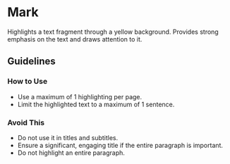 # Mark

Highlights a text fragment through a yellow background.
Provides strong emphasis on the text and draws attention to it.

## Guidelines

### How to Use

- Use a maximum of 1 highlighting per page.
- Limit the highlighted text to a maximum of 1 sentence.

### Avoid This

- Do not use it in titles and subtitles.
- Ensure a significant, engaging title if the entire paragraph is important.
- Do not highlight an entire paragraph.
